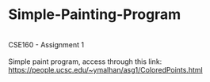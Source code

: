 # Simple-Painting-Program

<br>CSE160 - Assignment 1
<br><br>Simple paint program, access through this link: https://people.ucsc.edu/~ymalhan/asg1/ColoredPoints.html
